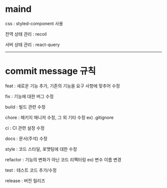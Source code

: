 # maind

css : styled-component 사용

전역 상태 관리 : recoil

서버 상태 관리 : react-query

---

# commit message 규칙

feat : 새로운 기능 추가, 기존의 기능을 요구 사항에 맞추어 수정

fix : 기능에 대한 버그 수정

build : 빌드 관련 수정

chore : 패키지 매니저 수정, 그 외 기타 수정 ex) .gitignore

ci : CI 관련 설정 수정

docs : 문서(주석) 수정

style : 코드 스타일, 포맷팅에 대한 수정

refactor : 기능의 변화가 아닌 코드 리팩터링 ex) 변수 이름 변경

test : 테스트 코드 추가/수정

release : 버전 릴리즈
